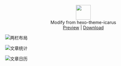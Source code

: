 <p align="center" class="has-mb-6">
<img class="not-gallery-item" height="48" src="https://ppoffice.github.io/hexo-theme-icarus/images/logo.svg">
<br> Modify from hexo-theme-icarus
<br>
<a href="https://vitan.me">Preview</a> |
<a href="https://github.com/ivitan/Icarus/archive/master.zip">Download</a>
<br>
</p>

![两栏布局](https://i.loli.net/2019/11/24/N4QuU2rTsZ3ft9F.png "两栏布局")

![文章统计](https://i.loli.net/2019/11/24/YBzkb37SR1cdPja.png "文章统计")

![文章日历](https://i.loli.net/2019/11/24/ELfp4qzvCV2kaPZ.png "文章日历")